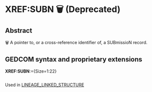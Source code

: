 ﻿<!-- licence GPL V2, cf https://github.com/TitiFix/geneweb -->
# XREF:SUBN 🗑 (Deprecated)
## Abstract
&#x1F5D1; A pointer to, or a cross-reference identifier of, a SUBmissioN record.


## GEDCOM syntax and proprietary extensions

**XREF:SUBN**:={Size=1:22}
<pre>
</pre>
Used in <a href=Ged.LINEAGE_LINKED_STRUCTURE.md>LINEAGE_LINKED_STRUCTURE</a><br />
